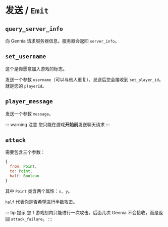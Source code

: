 # 发送 / `Emit`

## `query_server_info`

向 Gennia 请求服务器信息。服务器会返回 `server_info`。

## `set_username`

这个是你愿意加入游戏的标志。

发送一个参数 `username`（可以与他人重复）。发送后您会接收到 `set_player_id`。就是您的 `playerId`。

## `player_message`

发送一个参数 `message`。

::: warning 注意
您只能在游戏**开始前**发送聊天请求
:::

## `attack`

需要包含三个参数：

```javascript
{
  from: Point,
  to: Point,
  half: Boolean
}
```

其中 `Point` 类含两个属性：`x, y`。

`half` 代表你是否希望进行半数攻击。

::: tip 提示
您 $1$ 游戏刻内只能进行一次攻击。后面几次 Gennia 不会接收，而是返回 `attack_failure`。
:::
